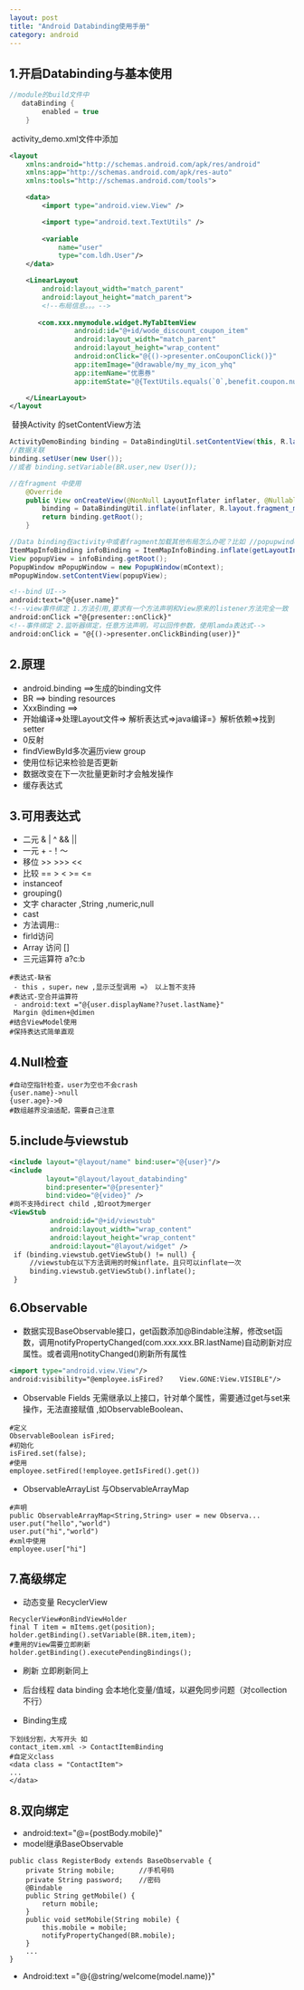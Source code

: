 ```yaml
---
layout: post
title: "Android Databinding使用手册"
category: android
---
```


## 1.开启Databinding与基本使用
```groovy
//module的build文件中
   dataBinding {
        enabled = true
    }
```
​        activity_demo.xml文件中添加

```xml
<layout
    xmlns:android="http://schemas.android.com/apk/res/android"
    xmlns:app="http://schemas.android.com/apk/res-auto"
    xmlns:tools="http://schemas.android.com/tools">

    <data>
        <import type="android.view.View" />

        <import type="android.text.TextUtils" />
		
        <variable
           	name="user"
            type="com.ldh.User"/>
    </data>

	<LinearLayout     
		android:layout_width="match_parent"
        android:layout_height="match_parent">
        <!--布局信息。。。-->
      
       <com.xxx.nmymodule.widget.MyTabItemView
                android:id="@+id/wode_discount_coupon_item"
                android:layout_width="match_parent"
                android:layout_height="wrap_content"
                android:onClick="@{()->presenter.onCouponClick()}"
                app:itemImage="@drawable/my_my_icon_yhq"
                app:itemName="优惠券"
                app:itemState="@{TextUtils.equals(`0`,benefit.coupon.num)?``:benefit.coupon.num+`张优惠券`}" />

    </LinearLayout>
</layout
```
​	替换Activity 的setContentView方法

```Java
ActivityDemoBinding binding = DataBindingUtil.setContentView(this, R.layout.activity_demo);
//数据关联 
binding.setUser(new User());
//或者 binding.setVariable(BR.user,new User());

//在fragment 中使用
    @Override
    public View onCreateView(@NonNull LayoutInflater inflater, @Nullable ViewGroup container, @Nullable Bundle savedInstanceState) {
        binding = DataBindingUtil.inflate(inflater, R.layout.fragment_mine, container, false);
        return binding.getRoot();
    }

//Data binding在activity中或者fragment加载其他布局怎么办呢？比如 //popupwindow之类的
ItemMapInfoBinding infoBinding = ItemMapInfoBinding.inflate(getLayoutInflater());
View popupView = infoBinding.getRoot();
PopupWindow mPopupWindow = new PopupWindow(mContext);
mPopupWindow.setContentView(popupView);
```
```xml
<!--bind UI-->
android:text="@{user.name}"
<!--view事件绑定 1.方法引用,要求有一个方法声明和View原来的listener方法完全一致  -->
android:onClick ="@{presenter::onClick}" 
<!--事件绑定 2.监听器绑定，任意方法声明，可以回传参数，使用lamda表达式-->
android:onClick = "@{()->presenter.onClickBinding(user)}"
```
## 2.原理

- android.binding   ==>生成的binding文件
- BR  ==> binding resources
- XxxBinding   ==>
- 开始编译=>处理Layout文件=> 解析表达式=>java编译=》解析依赖=>找到setter
- 0反射
- findViewById多次遍历view group
- 使用位标记来检验是否更新
- 数据改变在下一次批量更新时才会触发操作
- 缓存表达式
## 3.可用表达式
- 二元 & | ^    &&   ||
- 一元 + -！～
- 移位 >> >>> <<  
- 比较 == > < >= <=
- instanceof
- grouping()
- 文字 character ,String ,numeric,null
- cast
- 方法调用::
- firld访问
- Array 访问 []
- 三元运算符 a?c:b
```
#表达式-缺省
 - this ，super，new ,显示泛型调用 =》 以上暂不支持
#表达式-空合并运算符  
 - android:text ="@{user.displayName??uset.lastName}"
 Margin @dimen+@dimen
#结合ViewModel使用
#保持表达式简单直观
```
## 4.Null检查

```
#自动空指针检查，user为空也不会crash
{user.name}->null
{user.age}->0
#数组越界没油适配，需要自己注意
```

## 5.include与viewstub

```xml
<include layout="@layout/name" bind:user="@{user}"/>
<include
         layout="@layout/layout_databinding"
         bind:presenter="@{presenter}"
         bind:video="@{video}" />
#尚不支持direct child ,如root为merger
<ViewStub
          android:id="@+id/viewstub"
          android:layout_width="wrap_content"
          android:layout_height="wrap_content"
          android:layout="@layout/widget" />
 if (binding.viewstub.getViewStub() != null) {
     //viewstub在以下方法调用的时候inflate，且只可以inflate一次     
     binding.viewstub.getViewStub().inflate();
 } 
```

## 6.Observable

 -  数据实现BaseObservable接口，get函数添加@Bindable注解，修改set函数，调用notifyPropertyChanged(com.xxx.xxx.BR.lastName)自动刷新对应属性。或者调用notityChanged()刷新所有属性

```Xml
<import type="android.view.View"/>
android:visibility="@employee.isFired?    View.GONE:View.VISIBLE"/>
```

 -  Observable Fields 无需继承以上接口，针对单个属性，需要通过get与set来操作，无法直接赋值 ,如ObservableBoolean、

```
#定义
ObservableBoolean isFired;
#初始化
isFired.set(false);
#使用
employee.setFired(!employee.getIsFired().get())
```

-   ObservableArrayList 与ObservableArrayMap 

```
#声明
public ObservableArrayMap<String,String> user = new Observa...
user.put("hello","world")
user.put("hi","world")
#xml中使用
employee.user["hi"]
```

## 7.高级绑定

 -  动态变量 RecyclerView
 ```
 RecyclerView#onBindViewHolder
 final T item = mItems.get(position);
 holder.getBinding().setVariable(BR.item,item);
 #重用的View需要立即刷新
 holder.getBinding().executePendingBindings();
 ```

 -  刷新 立即刷新同上

 -  后台线程 data binding 会本地化变量/值域，以避免同步问题（对collection不行）

 -  Binding生成  

```
下划线分割，大写开头 如
contact_item.xml -> ContactItemBinding
#自定义class
<data class = "ContactItem">
...
</data>
```

## 8.双向绑定
- android:text="@={postBody.mobile}"
- model继承BaseObservable
```
public class RegisterBody extends BaseObservable {
	private String mobile;      //手机号码
    private String password;    //密码
    @Bindable
    public String getMobile() {
        return mobile;
    }
    public void setMobile(String mobile) {
        this.mobile = mobile;
        notifyPropertyChanged(BR.mobile);
    }
    ...
}
```

 - Android:text ="@{@string/welcome(model.name)}"

